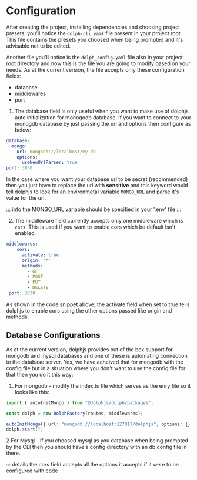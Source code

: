 # Configuration

After creating the project, installing dependencies and choosing project presets, you'll notice the `dolph-cli.yaml` file present in your project root. This file contains the presets you choosed when being prompted and it's advisable not to be edited.

Another file you'll notice is the `dolph_config.yaml` file also in your project root directory and now this is the file you are going to modify based on your needs.
As at the current version, the file accepts only these configuration fields:

- database
- middlewares
- port

1. The database field is only useful when you want to make use of dolphjs auto initialization for monogodb database. If you want to connect to your monogdb database by just passing the url and options then configure as below:

```yaml
database:
  mongo:
    url: mongodb://localhost/my-db
    options:
      useNewUrlParser: true
port: 3030
```

In the case where you want your database url to be secret (recommended) then you just have to replace the url with **sensitive** and this keyword would tell dolphjs to look for an environmetal variable `MONGO_URL` and parse it's value for the url.

::: info
the MONGO_URL variable should be specified in your '.env' file
:::

2. The middleware field currently accepts only one middleware which is `cors`. This is used if you want to enable cors which be default isn't enabled.

```yaml
middlewares:
    cors:
      activate: true
      origin: '*'
      methods:
        - GET
        - POST
        - PUT
        - DELETE
 port: 3030
```

As shown in the code snippet above, the activate field when set to true tells dolphjs to enable cors using the other options passed like origin and methods.

## Database Configurations

As at the current version, dolphjs provides out of the box support for mongodb and mysql databases and one of these is automating connection to the database server.
Yes, we have acheived that for mongodb with the config file but in a situation where you don't want to use the config file for that then you do it this way:

1. For mongodb - modify the index.ts file which serves as the enry file so it looks like this:

```typescript
import { autoInitMongo } from "@dolphjs/dolph/packages";

const dolph = new DolphFactory(routes, middlewares);

autoInitMongo({ url: "mongodb://localhost:127017/dolphjs", options: {} });
dolph.start();
```

2 For Mysql - If you choosed mysql as you database when being prompted by the CLI then you should have a config directory with an db.config file in there.

::: details the cors field accepts all the options it accepts if it were to be configured with code
